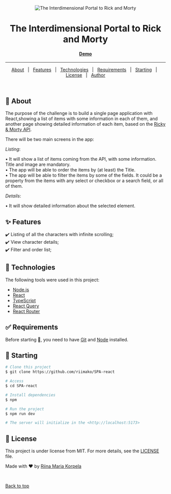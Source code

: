 <div align="center" id="top"> 
  <img src="./.github/app.gif" alt="The Interdimensional Portal to Rick and Morty" />
</div>

<h1 align="center">The Interdimensional Portal to Rick and Morty</h1>

 <h4 align="center">
  <a href="https://rick-morty-ten-sigma.vercel.app/">Demo</a>
</h4>

<hr>

<p align="center">
  <a href="#dart-about">About</a> &#xa0; | &#xa0; 
  <a href="#sparkles-features">Features</a> &#xa0; | &#xa0;
  <a href="#rocket-technologies">Technologies</a> &#xa0; | &#xa0;
  <a href="#white_check_mark-requirements">Requirements</a> &#xa0; | &#xa0;
  <a href="#checkered_flag-starting">Starting</a> &#xa0; | &#xa0;
  <a href="#memo-license">License</a> &#xa0; | &#xa0;
  <a href="https://github.com/riimako" target="_blank">Author</a>
</p>

<br>

## :dart: About

The purpose of the challenge is to build a single page application with React,showing a list of items with
some information in each of them, and another page showing detailed
information of each item, based on the [Ricky & Morty API](https://rickandmortyapi.com/).

There will be two main screens in the app:

_Listing_:

• It will show a list of items coming from the API, with some information. Title
and image are mandatory.\
• The app will be able to order the items by (at least) the Title.\
• The app will be able to filter the items by some of the fields. It could be a
property from the items with any select or checkbox or a search field, or all
of them.

_Details_:

• It will show detailed information about the selected element.

## :sparkles: Features

:heavy_check_mark: Listing of all the characters with infinite scrolling;\
:heavy_check_mark: View character details;\
:heavy_check_mark: Filter and order list;

## :rocket: Technologies

The following tools were used in this project:

- [Node.js](https://nodejs.org/en/)
- [React](https://react.dev/)
- [TypeScript](https://www.typescriptlang.org/)
- [React Query](https://tanstack.com/query/v5/docs/framework/react/overview)
- [React Router](https://reactrouter.com/)

## :white_check_mark: Requirements

Before starting :checkered_flag:, you need to have [Git](https://git-scm.com) and [Node](https://nodejs.org/en/) installed.

## :checkered_flag: Starting

```bash
# Clone this project
$ git clone https://github.com/riimako/SPA-react

# Access
$ cd SPA-react

# Install dependencies
$ npm

# Run the project
$ npm run dev

# The server will initialize in the <http://localhost:5173>
```

## :memo: License

This project is under license from MIT. For more details, see the [LICENSE](LICENSE.md) file.

Made with :heart: by <a href="https://github.com/riimako" target="_blank">Riina Maria Korpela</a>

&#xa0;

<a href="#top">Back to top</a>

